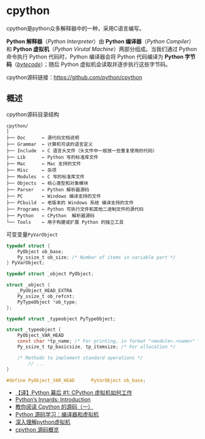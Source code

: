 # cpython

cpython是python众多解释器中的一种，采用C语言编写。

**Python 解释器**（*Python Interpreter*）由 **Python 编译器**（*Python Compiler*）和 **Python 虚拟机**（*Python Virutal Machine*）两部分组成。当我们通过 Python 命令执行 Python 代码时，Python 编译器会将 Python 代码编译为 **Python 字节码**（*[bytecode](https://link.zhihu.com/?target=https%3A//www.quora.com/What-is-the-difference-between-byte-code-and-machine-code-and-what-are-its-advantages)*）；随后 Python 虚拟机会读取并逐步执行这些字节码。

cpython源码链接：https://github.com/python/cpython



## 概述

cpython源码目录结构

```
cpython/
│
├── Doc      ← 源代码文档说明
├── Grammar  ← 计算机可读的语言定义
├── Include  ← C 语言头文件（头文件中一般放一些重复使用的代码）
├── Lib      ← Python 写的标准库文件
├── Mac      ← Mac 支持的文件
├── Misc     ← 杂项
├── Modules  ← C 写的标准库文件
├── Objects  ← 核心类型和对象模块
├── Parser   ← Python 解析器源码
├── PC       ← Windows 编译支持的文件
├── PCbuild  ← 老版本的 Windows 系统 编译支持的文件
├── Programs ← Python 可执行文件和其他二进制文件的源代码
├── Python   ← CPython  解析器源码
└── Tools    ← 用于构建或扩展 Python 的独立工具
```



可变变量`PyVarObject`

```c
typedef struct {
    PyObject ob_base;
    Py_ssize_t ob_size; /* Number of items in variable part */
} PyVarObject;

typedef struct _object PyObject;

struct _object {
    _PyObject_HEAD_EXTRA
    Py_ssize_t ob_refcnt;
    PyTypeObject *ob_type;
};

typedef struct _typeobject PyTypeObject;

struct _typeobject {
    PyObject_VAR_HEAD
    const char *tp_name; /* For printing, in format "<module>.<name>" */
    Py_ssize_t tp_basicsize, tp_itemsize; /* For allocation */

    /* Methods to implement standard operations */
		// ...
}

#define PyObject_VAR_HEAD      PyVarObject ob_base;
```



- [【译】Python 幕后 #1: CPython 虚拟机如何工作](https://www.linuxzen.com/python-behind-the-scenes_1_how_cpython_vm_works.html)
- [Python’s Innards: Introduction](https://tech.blog.aknin.name/2010/04/02/pythons-innards-introduction/)
- [教你阅读 Cpython 的源码（一）](https://zhuanlan.zhihu.com/p/79656976)
- [Python 源码学习：编译器和虚拟机](https://zhuanlan.zhihu.com/p/375323851)
- [深入理解python虚拟机](https://nanguage.gitbook.io/inside-python-vm-cn/)
- [cpython 源码概览](https://blog.runc.dev/2018/10/06/py-source/)